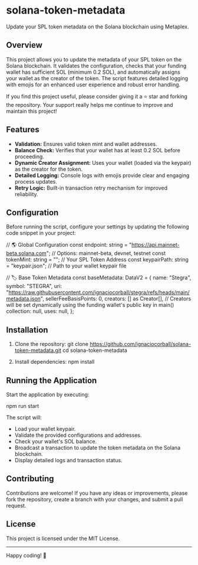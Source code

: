 # solana-token-metadata

Update your SPL token metadata on the Solana blockchain using Metaplex.

## Overview

This project allows you to update the metadata of your SPL token on the Solana blockchain. It validates the configuration, checks that your funding wallet has sufficient SOL (minimum 0.2 SOL), and automatically assigns your wallet as the creator of the token. The script features detailed logging with emojis for an enhanced user experience and robust error handling.

If you find this project useful, please consider giving it a ⭐ star and forking the repository. Your support really helps me continue to improve and maintain this project!

## Features

- **Validation:** Ensures valid token mint and wallet addresses.
- **Balance Check:** Verifies that your wallet has at least 0.2 SOL before proceeding.
- **Dynamic Creator Assignment:** Uses your wallet (loaded via the keypair) as the creator for the token.
- **Detailed Logging:** Console logs with emojis provide clear and engaging process updates.
- **Retry Logic:** Built-in transaction retry mechanism for improved reliability.

## Configuration

Before running the script, configure your settings by updating the following code snippet in your project:

// 🌎 Global Configuration
const endpoint: string = "https://api.mainnet-beta.solana.com"; // Options: mainnet-beta, devnet, testnet
const tokenMint: string = ""; // Your SPL Token Address
const keypairPath: string = "keypair.json"; // Path to your wallet keypair file

// 🏷 Base Token Metadata
const baseMetadata: DataV2 = {
    name: "Stegra",
    symbol: "STEGRA",
    uri: "https://raw.githubusercontent.com/ignaciocorball/stegra/refs/heads/main/metadata.json",
    sellerFeeBasisPoints: 0,
    creators: [] as Creator[], // Creators will be set dynamically using the funding wallet's public key in main()
    collection: null,
    uses: null,
};

## Installation

1. Clone the repository:
   git clone https://github.com/ignaciocorball/solana-token-metadata.git
   cd solana-token-metadata

2. Install dependencies:
   npm install

## Running the Application

Start the application by executing:

   npm run start

The script will:
- Load your wallet keypair.
- Validate the provided configurations and addresses.
- Check your wallet's SOL balance.
- Broadcast a transaction to update the token metadata on the Solana blockchain.
- Display detailed logs and transaction status.

## Contributing

Contributions are welcome! If you have any ideas or improvements, please fork the repository, create a branch with your changes, and submit a pull request.

## License

This project is licensed under the MIT License.

---

Happy coding! 🚀
